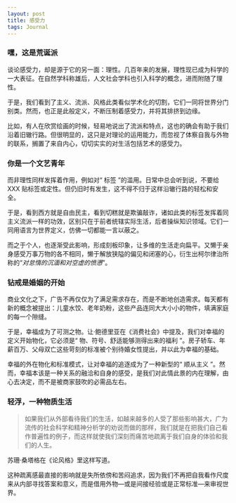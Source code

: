 ```yaml
---
layout: post
title: 感受力
tags: Journal
---
```


### 嘿，这是荒诞派

谈论感受力，却是源于它的另一面：理性。几百年来的发展，理性现已成为科学的一大表征。在自然学科称雄后，人文社会学科也引入科学的概念，进而附随了理性。

于是，我们看到了主义、流派、风格此类看似学术化的切割，它们一同将世界分门别类。然而，也正是此般定义，不断压制着感受力，并将其排挤到边缘。

比如，有人在欣赏绘画的时候，轻易地说出了流派和特点，这也的确会有助于我们沿着旧辙行路。但很明显的，这只是对理论的运用能力，而忽视了体察自我与外物的联系，搁置了来自内心，切切实实的对生活包括艺术的感受力。

### 你是一个文艺青年

而非理性同样发挥着作用，例如对“ 标签 ”的滥用。日常中总会听到说，不要给 XXX 贴标签或定性。但仍旧时有发生，这不得不归于这样沿辙行路的轻松和安全。

于是，看到西方就是自由民主，看到切糕就是欺骗敲诈，诸如此类的标签发挥着同主义流派一样的功效，区别只在于前者统辖实际生活，后者操纵知识领域。它们一同用语言为世界定义，仿佛一切都能一言以蔽之。

而之于个人，也逐渐受此影响，形成刻板印象，让多维的生活走向扁平。又懒于亲身感受万事万物的各不相同，懒于解放狭隘的偏见和闭塞的心，衍生出柯尔律治所称的“*对怠惰的沉湎和对空虚的愤懑*”。

### 钻戒是婚姻的开始

商业文化之下，广告不再仅仅为了满足需求存在，而是不断地创造需求。每天都有新的概念被提出：儿童水饺、老年奶粉，这些产品连同大大小小的物件，填满家庭的每一个隙缝。

于是，幸福成为了可测之物。让·鲍德里亚在《消费社会》中提及，我们对幸福的定义开始物化，它必须是“ 物、符号、舒适能够测得出来的福利 ”。房子轿车、年薪百万、父母双亡这些苛刻的标准被个别待婚女性提出，并以此为幸福的基础。

幸福的外在物化和标准模式，让对幸福的追逐成为了一种新型的“ 顺从主义 ”。然而，幸福本该是一种关系的融洽和自身的感受，是我们对此情此景的内在理解，由心去决定，而不是被商家鼓吹的必需品左右。

### 轻浮，一种物质生活

> 如果我们从外部看待我们的生活，如越来越多的人受了那些影响甚大，广为流传的社会科学和精神分析学的劝说而做的那样，我们就是在把我们自己看作普遍性的例子，而这样就使我们深刻而痛苦地疏离于我们自身的体验和我们的人生。

苏珊·桑塔格在《论风格》里这样写道。

这种疏离感最直接的影响就是失所依傍和苦闷追求，因为我们不再把自我看作尺度来从内部寻找答案和意义，而是借用外物—或是间接经验或是正常标准—来审视世界。
